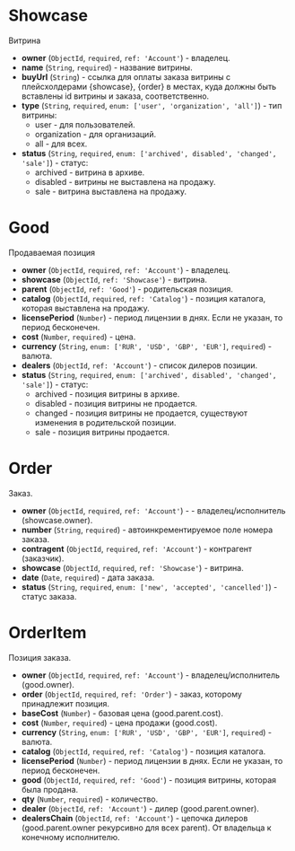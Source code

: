 # Showcase

Витрина

- **owner** (`ObjectId`, `required`, `ref: 'Account'`) - владелец.
- **name** (`String`, `required`) - название витрины.
- **buyUrl** (`String`) - ссылка для оплаты заказа витрины с плейсхолдерами {showcase}, {order} в местах, куда должны быть вставлены id витрины и заказа, соответственно.
- **type** (`String`, `required`, `enum: ['user', 'organization', 'all']`) - тип витрины:
	- user - для пользователей.
	- organization - для организаций.
	- all - для всех.
- **status** (`String`, `required`, `enum: ['archived', disabled', 'changed', 'sale']`) - статус:
	- archived - витрина в архиве.
	- disabled - витрины не выставлена на продажу.
	- sale - витрина выставлена на продажу.



# Good

Продаваемая позиция

- **owner** (`ObjectId`, `required`, `ref: 'Account'`) - владелец.
- **showcase** (`ObjectId`, `ref: 'Showcase'`) - витрина.
- **parent** (`ObjectId`, `ref: 'Good'`) - родительская позиция.
- **catalog** (`ObjectId`, `required`, `ref: 'Catalog'`) - позиция каталога, которая выставлена на продажу.
- **licensePeriod** (`Number`) - период лицензии в днях. Если не указан, то период бесконечен.
- **cost** (`Number`, `required`) - цена.
- **currency** (`String`, `enum: ['RUR', 'USD', 'GBP', 'EUR']`, `required`) - валюта.
- **dealers** (`ObjectId`, `ref: 'Account'`) - список дилеров позиции.
- **status** (`String`, `required`, `enum: ['archived', disabled', 'changed', 'sale']`) - статус:
	- archived - позиция витрины в архиве.
	- disabled - позиция витрины не продается.
	- changed - позиция витрины не продается, существуют изменения в родительской позиции.
	- sale - позиция витрины продается.


# Order

Заказ.

- **owner** (`ObjectId`, `required`, `ref: 'Account'`) - - владелец/исполнитель (showcase.owner).
- **number** (`String`, `required`) - автоинкрементируемое поле номера заказа.
- **contragent** (`ObjectId`, `required`, `ref: 'Account'`) - контрагент (заказчик).
- **showcase** (`ObjectId`, `required`, `ref: 'Showcase'`) - витрина.
- **date** (`Date`, `required`) - дата заказа.
- **status** (`String`, `required`, `enum: ['new', 'accepted', 'cancelled']`) - статус заказа.

# OrderItem

Позиция заказа.

- **owner** (`ObjectId`, `required`, `ref: 'Account'`) - владелец/исполнитель (good.owner).
- **order** (`ObjectId`, `required`, `ref: 'Order'`) - заказ, которому принадлежит позиция.
- **baseCost** (`Number`) - базовая цена (good.parent.cost).
- **cost** (`Number`, `required`) - цена продажи (good.cost).
- **currency** (`String`, `enum: ['RUR', 'USD', 'GBP', 'EUR']`, `required`) - валюта.
- **catalog** (`ObjectId`, `required`, `ref: 'Catalog'`) - позиция каталога.
- **licensePeriod** (`Number`) - период лицензии в днях. Если не указан, то период бесконечен.
- **good** (`ObjectId`, `required`, `ref: 'Good'`) - позиция витрины, которая была продана.
- **qty** (`Number`, `required`) - количество.
- **dealer** (`ObjectId`, `ref: 'Account'`) - дилер (good.parent.owner).
- **dealersChain** (`ObjectId`, `ref: 'Account'`) - цепочка дилеров (good.parent.owner рекурсивно для всех parent). От владельца к конечному исполнителю.













